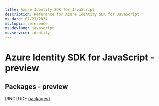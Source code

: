 ```yaml
---
title: Azure Identity SDK for JavaScript
description: Reference for Azure Identity SDK for JavaScript
ms.date: 07/23/2024
ms.topic: reference
ms.devlang: javascript
ms.service: identity
---
```

# Azure Identity SDK for JavaScript - preview
## Packages - preview
[!INCLUDE [packages](identity-index.md)]